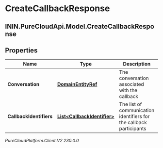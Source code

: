 # CreateCallbackResponse

## ININ.PureCloudApi.Model.CreateCallbackResponse

## Properties

|Name | Type | Description | Notes|
|------------ | ------------- | ------------- | -------------|
| **Conversation** | [**DomainEntityRef**](DomainEntityRef) | The conversation associated with the callback | |
| **CallbackIdentifiers** | [**List&lt;CallbackIdentifier&gt;**](CallbackIdentifier) | The list of communication identifiers for the callback participants | |



_PureCloudPlatform.Client.V2 230.0.0_
